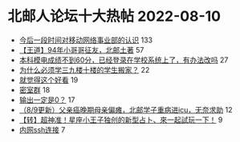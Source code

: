 # 北邮人论坛十大热帖 2022-08-10

- [今后一段时间对移动网络事业部的认识](https://bbs.byr.cn/article/Job/2169468) 133
- [【王道】94年小哥哥征友，北邮土著](https://bbs.byr.cn/article/Friends/2028864) 57
- [本科模电成绩不到60分，已经登录在学校系统上了，有办法改吗](https://bbs.byr.cn/article/Talking/6358971) 27
- [为什么必须学三九楼十楼的学生搬家？](https://bbs.byr.cn/article/Picture/3325641) 22
- [就觉得这个好看](https://bbs.byr.cn/article/Photo/273738) 19
- [密室群](https://bbs.byr.cn/article/BoardGame/57463) 18
- [输出一定是0？](https://bbs.byr.cn/article/CPP/102069) 17
- [（8/9更新）父亲癌晚期母亲偏瘫，北邮学子重病进icu，无奈求助](https://bbs.byr.cn/article/Guangxi/144421) 12
- [【转】超神准！星座小王子独创的新型占卜、來一起試玩一下！](https://bbs.byr.cn/article/Constellations/326533) 9
- [内网ssh连接](https://bbs.byr.cn/article/Linux/160766) 7


